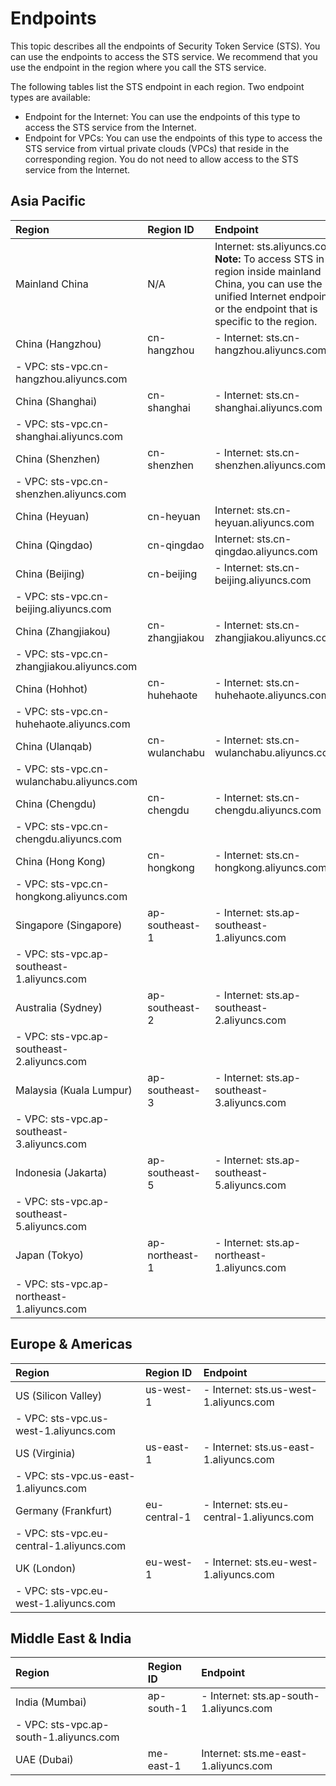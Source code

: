 # Endpoints

This topic describes all the endpoints of Security Token Service \(STS\). You can use the endpoints to access the STS service. We recommend that you use the endpoint in the region where you call the STS service.

The following tables list the STS endpoint in each region. Two endpoint types are available:

-   Endpoint for the Internet: You can use the endpoints of this type to access the STS service from the Internet.
-   Endpoint for VPCs: You can use the endpoints of this type to access the STS service from virtual private clouds \(VPCs\) that reside in the corresponding region. You do not need to allow access to the STS service from the Internet.

## Asia Pacific

|Region|Region ID|Endpoint|
|:-----|:--------|:-------|
|Mainland China|N/A|Internet: sts.aliyuncs.com **Note:** To access STS in a region inside mainland China, you can use the unified Internet endpoint or the endpoint that is specific to the region. |
|China \(Hangzhou\)|cn-hangzhou|-   Internet: sts.cn-hangzhou.aliyuncs.com
-   VPC: sts-vpc.cn-hangzhou.aliyuncs.com |
|China \(Shanghai\)|cn-shanghai|-   Internet: sts.cn-shanghai.aliyuncs.com
-   VPC: sts-vpc.cn-shanghai.aliyuncs.com |
|China \(Shenzhen\)|cn-shenzhen|-   Internet: sts.cn-shenzhen.aliyuncs.com
-   VPC: sts-vpc.cn-shenzhen.aliyuncs.com |
|China \(Heyuan\)|cn-heyuan|Internet: sts.cn-heyuan.aliyuncs.com|
|China \(Qingdao\)|cn-qingdao|Internet: sts.cn-qingdao.aliyuncs.com|
|China \(Beijing\)|cn-beijing|-   Internet: sts.cn-beijing.aliyuncs.com
-   VPC: sts-vpc.cn-beijing.aliyuncs.com |
|China \(Zhangjiakou\)|cn-zhangjiakou|-   Internet: sts.cn-zhangjiakou.aliyuncs.com
-   VPC: sts-vpc.cn-zhangjiakou.aliyuncs.com |
|China \(Hohhot\)|cn-huhehaote|-   Internet: sts.cn-huhehaote.aliyuncs.com
-   VPC: sts-vpc.cn-huhehaote.aliyuncs.com |
|China \(Ulanqab\)|cn-wulanchabu|-   Internet: sts.cn-wulanchabu.aliyuncs.com
-   VPC: sts-vpc.cn-wulanchabu.aliyuncs.com |
|China \(Chengdu\)|cn-chengdu|-   Internet: sts.cn-chengdu.aliyuncs.com
-   VPC: sts-vpc.cn-chengdu.aliyuncs.com |
|China \(Hong Kong\)|cn-hongkong|-   Internet: sts.cn-hongkong.aliyuncs.com
-   VPC: sts-vpc.cn-hongkong.aliyuncs.com |
|Singapore \(Singapore\)|ap-southeast-1|-   Internet: sts.ap-southeast-1.aliyuncs.com
-   VPC: sts-vpc.ap-southeast-1.aliyuncs.com |
|Australia \(Sydney\)|ap-southeast-2|-   Internet: sts.ap-southeast-2.aliyuncs.com
-   VPC: sts-vpc.ap-southeast-2.aliyuncs.com |
|Malaysia \(Kuala Lumpur\)|ap-southeast-3|-   Internet: sts.ap-southeast-3.aliyuncs.com
-   VPC: sts-vpc.ap-southeast-3.aliyuncs.com |
|Indonesia \(Jakarta\)|ap-southeast-5|-   Internet: sts.ap-southeast-5.aliyuncs.com
-   VPC: sts-vpc.ap-southeast-5.aliyuncs.com |
|Japan \(Tokyo\)|ap-northeast-1|-   Internet: sts.ap-northeast-1.aliyuncs.com
-   VPC: sts-vpc.ap-northeast-1.aliyuncs.com |

## Europe & Americas

|Region|Region ID|Endpoint|
|:-----|:--------|:-------|
|US \(Silicon Valley\)|us-west-1|-   Internet: sts.us-west-1.aliyuncs.com
-   VPC: sts-vpc.us-west-1.aliyuncs.com |
|US \(Virginia\)|us-east-1|-   Internet: sts.us-east-1.aliyuncs.com
-   VPC: sts-vpc.us-east-1.aliyuncs.com |
|Germany \(Frankfurt\)|eu-central-1|-   Internet: sts.eu-central-1.aliyuncs.com
-   VPC: sts-vpc.eu-central-1.aliyuncs.com |
|UK \(London\)|eu-west-1|-   Internet: sts.eu-west-1.aliyuncs.com
-   VPC: sts-vpc.eu-west-1.aliyuncs.com |

## Middle East & India

|Region|Region ID|Endpoint|
|:-----|:--------|:-------|
|India \(Mumbai\)|ap-south-1|-   Internet: sts.ap-south-1.aliyuncs.com
-   VPC: sts-vpc.ap-south-1.aliyuncs.com |
|UAE \(Dubai\)|me-east-1|Internet: sts.me-east-1.aliyuncs.com|

